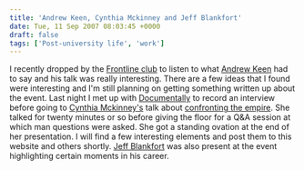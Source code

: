 ```yaml
---
title: 'Andrew Keen, Cynthia Mckinney and Jeff Blankfort'
date: Tue, 11 Sep 2007 08:03:45 +0000
draft: false
tags: ['Post-university life', 'work']
---
```


I recently dropped by the [Frontline club](http://www.frontlineclub.com/) to listen to what [Andrew Keen](http://www.frontlineclub.com/club_events.php?day=2007-09-06) had to say and his talk was really interesting. There are a few ideas that I found were interesting and I'm still planning on getting something written up about the event. Last night I met up with [Documentally](http://www.documentally.com/) to record an interview before going to [Cynthia Mckinney's](http://en.wikipedia.org/wiki/Cynthia_Mckinney) talk about [confronting the empire](http://www.confrontingtheempire.org.uk/). She talked for twenty minutes or so before giving the floor for a Q&A session at which man questions were asked. She got a standing ovation at the end of her presentation. I will find a few interesting elements and post them to this website and others shortly. [Jeff Blankfort](http://www.google.co.uk/search?hl=en&q=Jeff+Blankfort&btnG=Google+Search&meta=) was also present at the event highlighting certain moments in his career.